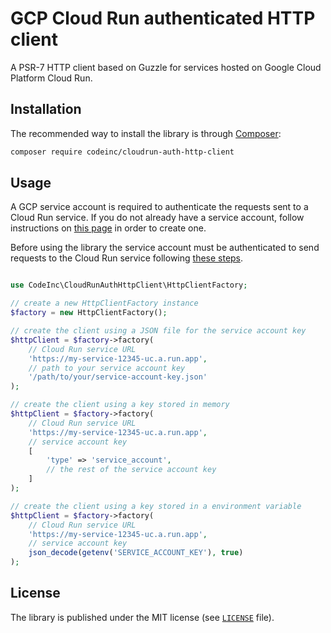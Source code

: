 # GCP Cloud Run authenticated HTTP client

A PSR-7 HTTP client based on Guzzle for services hosted on Google Cloud Platform Cloud Run.

## Installation

The recommended way to install the library is through [Composer](http://getcomposer.org):

```bash
composer require codeinc/cloudrun-auth-http-client
```

## Usage

A GCP service account is required to authenticate the requests sent to a Cloud Run service. If you do not already have a service account, follow instructions on [this page](https://cloud.google.com/iam/docs/service-accounts-create) in order to create one.

Before using the library the service account must be authenticated to send requests to the Cloud Run service following [these steps](https://cloud.google.com/run/docs/authenticating/service-to-service#set-up-sa).


```php

use CodeInc\CloudRunAuthHttpClient\HttpClientFactory;

// create a new HttpClientFactory instance
$factory = new HttpClientFactory();

// create the client using a JSON file for the service account key
$httpClient = $factory->factory(
    // Cloud Run service URL
    'https://my-service-12345-uc.a.run.app',
    // path to your service account key 
    '/path/to/your/service-account-key.json' 
);

// create the client using a key stored in memory
$httpClient = $factory->factory(
    // Cloud Run service URL
    'https://my-service-12345-uc.a.run.app',
    // service account key 
    [
        'type' => 'service_account',
        // the rest of the service account key
    ]
);

// create the client using a key stored in a environment variable
$httpClient = $factory->factory(
    // Cloud Run service URL
    'https://my-service-12345-uc.a.run.app',
    // service account key 
    json_decode(getenv('SERVICE_ACCOUNT_KEY'), true)
);
```

## License

The library is published under the MIT license (see [`LICENSE`](LICENSE) file).